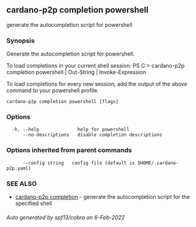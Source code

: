 ## cardano-p2p completion powershell

generate the autocompletion script for powershell

### Synopsis


Generate the autocompletion script for powershell.

To load completions in your current shell session:
PS C:\> cardano-p2p completion powershell | Out-String | Invoke-Expression

To load completions for every new session, add the output of the above command
to your powershell profile.


```
cardano-p2p completion powershell [flags]
```

### Options

```
  -h, --help              help for powershell
      --no-descriptions   disable completion descriptions
```

### Options inherited from parent commands

```
      --config string   config file (default is $HOME/.cardano-p2p.yaml)
```

### SEE ALSO

* [cardano-p2p completion](cardano-p2p_completion.md)	 - generate the autocompletion script for the specified shell

###### Auto generated by spf13/cobra on 6-Feb-2022
